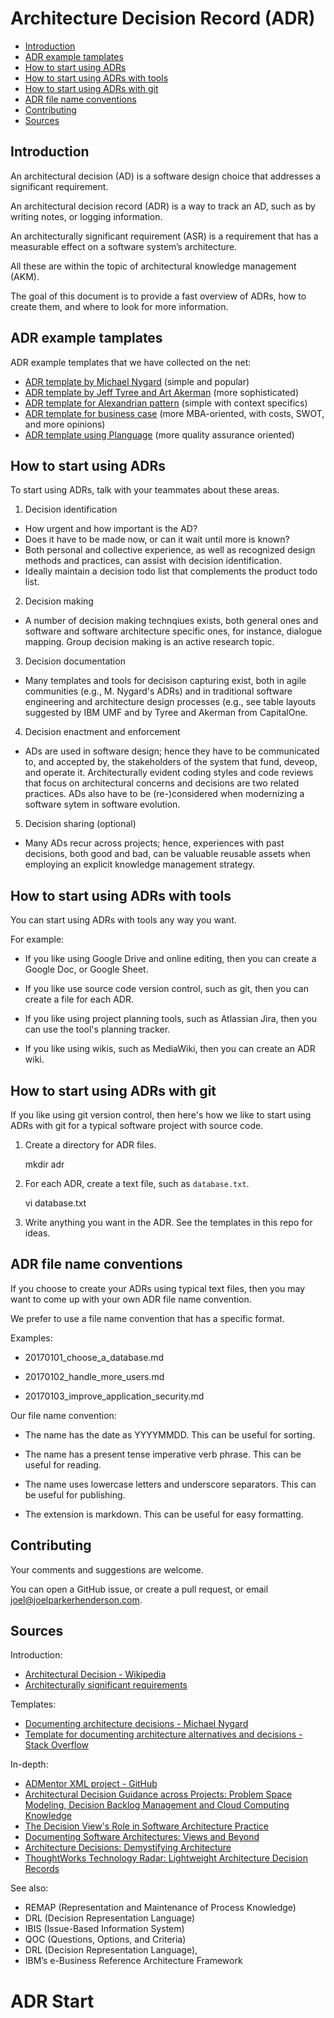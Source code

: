 # Architecture Decision Record (ADR)

* [Introduction](#introduction)
* [ADR example tamplates](#adr-example-templates)
* [How to start using ADRs](#how-to-start-using-adrs)
* [How to start using ADRs with tools](#how-to-start-using-adrs-with-tools)
* [How to start using ADRs with git](#how-to-start-using-adrs-with-git)
* [ADR file name conventions](#adr-file-name-conventions)
* [Contributing](#contributing)
* [Sources](#sources)


<h2><a name="introduction">Introduction</a></h2>

An architectural decision (AD) is a software design choice that addresses a significant requirement.

An architectural decision record (ADR) is a way to track an AD, such as by writing notes, or logging information.

An architecturally significant requirement (ASR) is a requirement that has a measurable effect on a software system’s architecture.

All these are within the topic of architectural knowledge management (AKM).

The goal of this document is to provide a fast overview of ADRs, how to create them, and where to look for more information.


<h2><a name="adr-example-templates">ADR example tamplates</a></h2>

ADR example templates that we have collected on the net:

* [ADR template by Michael Nygard](adr_template_by_michael_nygard.md) (simple and popular)
* [ADR template by Jeff Tyree and Art Akerman](adr_template_by_jeff_tyree_and_art_akerman.md) (more sophisticated)
* [ADR template for Alexandrian pattern](adr_template_for_alexandrian_pattern.md) (simple with context specifics)
* [ADR template for business case](adr_template_for_business_case.md) (more MBA-oriented, with costs, SWOT, and more opinions)
* [ADR template using Planguage](adr_template_using_planguage.md) (more quality assurance oriented)


<h2><a name="how-to-start-using-adrs">How to start using ADRs</a></h2>

To start using ADRs, talk with your teammates about these areas.

1. Decision identification

  * How urgent and how important is the AD?
  * Does it have to be made now, or can it wait until more is known?
  * Both personal and collective experience, as well as recognized design methods and practices, can assist with decision identification.
  * Ideally maintain a decision todo list that complements the product todo list.

2. Decision making

  * A number of decision making technqiues exists, both general ones and software and software architecture specific ones, for instance, dialogue mapping. Group decision making is an active research topic.

3. Decision documentation

  * Many templates and tools for decisison capturing exist, both in agile communities (e.g., M. Nygard's ADRs) and in traditional software engineering and architecture design processes (e.g., see table layouts suggested by IBM UMF and by Tyree and Akerman from CapitalOne.

4. Decision enactment and enforcement

  * ADs are used in software design; hence they have to be communicated to, and accepted by, the stakeholders of the system that fund, deveop, and operate it. Architecturally evident coding styles and code reviews that focus on architectural concerns and decisions are two related practices. ADs also have to be (re-)considered when modernizing a software sytem in software evolution.

5. Decision sharing (optional)

  * Many ADs recur across projects; hence, experiences with past decisions, both good and bad, can be valuable reusable assets when employing an explicit knowledge management strategy.


<h2><a name="how-to-start-using-adrs-with-tools">How to start using ADRs with tools</a></h2>

You can start using ADRs with tools any way you want.

For example:

  * If you like using Google Drive and online editing, then you can create a Google Doc, or Google Sheet.

  * If you like use source code version control, such as git, then you can create a file for each ADR.
  
  * If you like using project planning tools, such as Atlassian Jira, then you can use the tool's planning tracker.

  * If you like using wikis, such as MediaWiki, then you can create an ADR wiki.


<h2><a name="how-to-start-using-adrs-with-git">How to start using ADRs with git</a></h2>

If you like using git version control, then here's how we like to start using ADRs with git for a typical software project with source code.

1. Create a directory for ADR files.

      mkdir adr

2. For each ADR, create a text file, such as `database.txt`.

      vi database.txt

3. Write anything you want in the ADR. See the templates in this repo for ideas.


<h2><a name="adr-file-name-conventions">ADR file name conventions</a></h2>

If you choose to create your ADRs using typical text files, then you may want to come up with your own ADR file name convention.

We prefer to use a file name convention that has a specific format.

Examples:

  * 20170101_choose_a_database.md

  * 20170102_handle_more_users.md

  * 20170103_improve_application_security.md

Our file name convention:

  * The name has the date as YYYYMMDD. This can be useful for sorting.

  * The name has a present tense imperative verb phrase. This can be useful for reading.

  * The name uses lowercase letters and underscore separators. This can be useful for publishing.

  * The extension is markdown. This can be useful for easy formatting.


<h2><a name="contributing">Contributing</a></h2>

Your comments and suggestions are welcome.

You can open a GitHub issue, or create a pull request, or email joel@joelparkerhenderson.com.


<h2><a name="sources">Sources</a></h2>

Introduction:

* [Architectural Decision - Wikipedia](https://en.wikipedia.org/wiki/Architectural_decision)
* [Architecturally significant requirements](https://en.wikipedia.org/wiki/Architecturally_significant_requirements)

Templates:

* [Documenting architecture decisions - Michael Nygard](http://thinkrelevance.com/blog/2011/11/15/documenting-architecture-decisions)
* [Template for documenting architecture alternatives and decisions - Stack Overflow](http://stackoverflow.com/questions/7104735/template-for-documenting-architecture-alternatives-and-decisions)

In-depth:

* [ADMentor XML project - GitHub](https://github.com/IFS-HSR/ADMentor)
* [Architectural Decision Guidance across Projects: Problem Space Modeling, Decision Backlog Management and Cloud Computing Knowledge](https://www.ifs.hsr.ch/fileadmin/user_upload/customers/ifs.hsr.ch/Home/projekte/ADMentor-WICSA2015ubmissionv11nc.pdf)
* [The Decision View's Role in Software Architecture Practice](https://www.computer.org/csdl/mags/so/2009/02/mso2009020036-abs.html)
* [Documenting Software Architectures: Views and Beyond](http://resources.sei.cmu.edu/library/asset-view.cfm?assetID=30386)
* [Architecture Decisions: Demystifying Architecture](https://www.utdallas.edu/~chung/SA/zz-Impreso-architecture_decisions-tyree-05.pdf)
* [ThoughtWorks Technology Radar: Lightweight Architecture Decision Records](https://www.thoughtworks.com/radar/techniques/lightweight-architecture-decision-records)

See also:

* REMAP (Representation and Maintenance of Process Knowledge)
* DRL (Decision Representation Language)
* IBIS (Issue-Based Information System)
* QOC (Questions, Options, and Criteria)
* DRL (Decision Representation Language),
* IBM’s e-Business Reference Architecture Framework
# ADR Start


